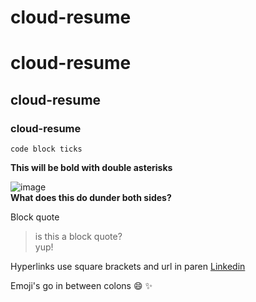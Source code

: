 # cloud-resume
# cloud-resume
## cloud-resume
### cloud-resume

`code block ticks` 

**This will be bold with double asterisks**

![image](/beach.jpeg) \
__What does this do dunder both sides?__

Block quote
> is this a block quote? \
> yup!


Hyperlinks use square brackets and url in paren
[Linkedin](https://linkedin.com)

Emoji's go in between colons
:smile: :sparkles:
